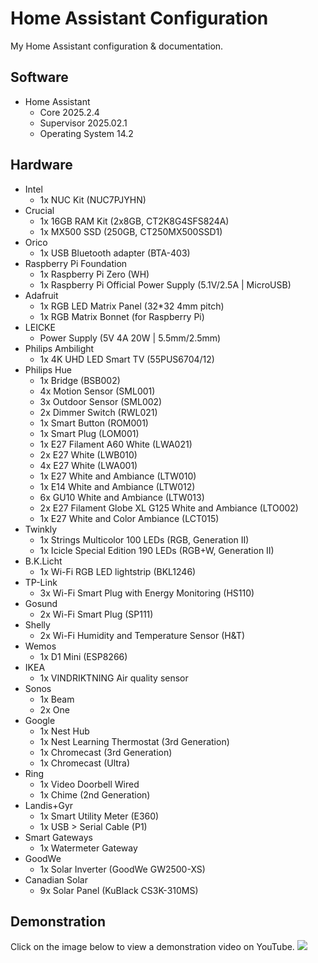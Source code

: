 # Home Assistant Configuration
My Home Assistant configuration & documentation.

## Software
- Home Assistant
    - Core 2025.2.4
    - Supervisor 2025.02.1
    - Operating System 14.2

## Hardware
- Intel
    - 1x NUC Kit (NUC7PJYHN)
- Crucial
    - 1x 16GB RAM Kit (2x8GB, CT2K8G4SFS824A)
    - 1x MX500 SSD (250GB, CT250MX500SSD1)
- Orico
    - 1x USB Bluetooth adapter (BTA-403)
- Raspberry Pi Foundation
    - 1x Raspberry Pi Zero (WH)
    - 1x Raspberry Pi Official Power Supply (5.1V/2.5A | MicroUSB)
- Adafruit
    - 1x RGB LED Matrix Panel (32*32 4mm pitch)
    - 1x RGB Matrix Bonnet (for Raspberry Pi)
- LEICKE
    - Power Supply (5V 4A 20W | 5.5mm/2.5mm)
- Philips Ambilight
    - 1x 4K UHD LED Smart TV (55PUS6704/12)
- Philips Hue
    - 1x Bridge (BSB002)
    - 4x Motion Sensor (SML001)
    - 3x Outdoor Sensor (SML002)
    - 2x Dimmer Switch (RWL021)
    - 1x Smart Button (ROM001)
    - 1x Smart Plug (LOM001)
    - 1x E27 Filament A60 White (LWA021)
    - 2x E27 White (LWB010)
    - 4x E27 White (LWA001)
    - 1x E27 White and Ambiance (LTW010)
    - 1x E14 White and Ambiance (LTW012)
    - 6x GU10 White and Ambiance (LTW013)
    - 2x E27 Filament Globe XL G125 White and Ambiance (LTO002)
    - 1x E27 White and Color Ambiance (LCT015)
- Twinkly
    - 1x Strings Multicolor 100 LEDs (RGB, Generation II)
    - 1x Icicle Special Edition 190 LEDs (RGB+W, Generation II)
- B.K.Licht
    - 1x Wi-Fi RGB LED lightstrip (BKL1246)
- TP-Link
    - 3x Wi-Fi Smart Plug with Energy Monitoring (HS110)
- Gosund
    - 2x Wi-Fi Smart Plug (SP111)
- Shelly
    - 2x Wi-Fi Humidity and Temperature Sensor (H&T)
- Wemos
    - 1x D1 Mini (ESP8266)
- IKEA
    - 1x VINDRIKTNING Air quality sensor
- Sonos
    - 1x Beam
    - 2x One
- Google
    - 1x Nest Hub
    - 1x Nest Learning Thermostat (3rd Generation)
    - 1x Chromecast (3rd Generation)
    - 1x Chromecast (Ultra)
- Ring
    - 1x Video Doorbell Wired
    - 1x Chime (2nd Generation)
- Landis+Gyr
    - 1x Smart Utility Meter (E360)
    - 1x USB > Serial Cable (P1)
- Smart Gateways
    - 1x Watermeter Gateway
- GoodWe 
    - 1x Solar Inverter (GoodWe GW2500-XS)
- Canadian Solar
    - 9x Solar Panel (KuBlack CS3K-310MS)

## Demonstration
Click on the image below to view a demonstration video on YouTube.
[![](http://img.youtube.com/vi/VtE0kFGLAp8/0.jpg)](http://www.youtube.com/watch?v=VtE0kFGLAp8 "View demonstration on YouTube")
